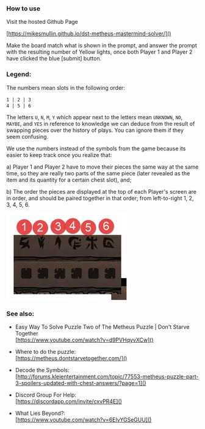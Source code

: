 ### How to use

Visit the hosted Github Page 

[https://mikesmullin.github.io/dst-metheus-mastermind-solver/]()

Make the board match what is shown in the prompt, 
and answer the prompt with the resulting number of Yellow lights, once both Player 1 and Player 2 have clicked the blue [submit] button.

### Legend:

The numbers mean slots in the following order:
```
1 | 2 | 3
4 | 5 | 6
```

The letters `U`, `N`, `M`, `Y` which appear next to the letters mean `UNKNOWN`, `NO`, `MAYBE`, and `YES` in reference to knowledge we can deduce from the result of swapping pieces over the history of plays. You can ignore them if they seem confusing.

We use the numbers instead of the symbols from the game because its easier to keep track once you realize that:

a) Player 1 and Player 2 have to move their pieces the same way at the same time, so they are really two parts of the same piece (later revealed as the item and its quantity for a certain chest slot), and;

b) The order the pieces are displayed at the top of each Player's screen are in order, and should be paired together in that order; from left-to-right 1, 2, 3, 4, 5, 6.

![Image of Number Symbol Alignment](docs/sample-symbol-alignment.png)


### See also:

- Easy Way To Solve Puzzle Two of The Metheus Puzzle | Don't Starve Together  
  [https://www.youtube.com/watch?v=d9PVHqyvXCw]()

- Where to do the puzzle:  
  [https://metheus.dontstarvetogether.com/]()
- Decode the Symbols:  
  [http://forums.kleientertainment.com/topic/77553-metheus-puzzle-part-3-spoilers-updated-with-chest-answers/?page=1]()
- Discord Group For Help:  
  [https://discordapp.com/invite/cxvPR4E]()
- What Lies Beyond?:  
  [https://www.youtube.com/watch?v=6EIvYGSeGUU]()